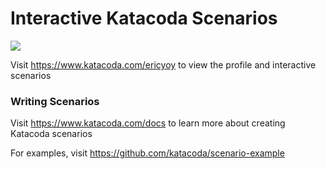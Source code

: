 # Interactive Katacoda Scenarios

[![](http://shields.katacoda.com/katacoda/ericyoy/count.svg)](https://www.katacoda.com/ericyoy "Get your profile on Katacoda.com")

Visit https://www.katacoda.com/ericyoy to view the profile and interactive scenarios

### Writing Scenarios
Visit https://www.katacoda.com/docs to learn more about creating Katacoda scenarios

For examples, visit https://github.com/katacoda/scenario-example
